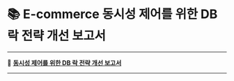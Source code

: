 # 📚 E-commerce 동시성 제어를 위한 DB 락 전략 개선 보고서

---
🔗 **[동시성 제어를 위한 DB 락 전략 개선 보고서](https://domean.tistory.com/330)**

---
